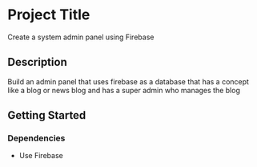 # Project Title

Create a system admin panel using Firebase

## Description

Build an admin panel that uses firebase as a database that has a concept like a blog or news blog and has a super admin who manages the blog

## Getting Started

### Dependencies

* Use Firebase 



